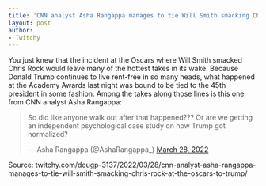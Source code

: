 ```yaml
---
title: 'CNN analyst Asha Rangappa manages to tie Will Smith smacking Chris Rock at the Oscars to Trump'
layout: post
author:
- Twitchy
---
```


You just knew that the incident at the Oscars where Will Smith smacked Chris Rock would leave many of the hottest takes in its wake. Because Donald Trump continues to live rent-free in so many heads, what happened at the Academy Awards last night was bound to be tied to the 45th president in some fashion. Among the takes along those lines is this one from CNN analyst Asha Rangappa:

<blockquote class="twitter-tweet"><p lang="en" dir="ltr">So did like anyone walk out after that happened??? Or are we getting an independent psychological case study on how Trump got normalized?</p>&mdash; Asha Rangappa (@AshaRangappa_) <a href="https://twitter.com/AshaRangappa_/status/1508292162814763025?ref_src=twsrc%5Etfw">March 28, 2022</a></blockquote> <script async src="https://platform.twitter.com/widgets.js" charset="utf-8"></script>

Source: twitchy.com/dougp-3137/2022/03/28/cnn-analyst-asha-rangappa-manages-to-tie-will-smith-smacking-chris-rock-at-the-oscars-to-trump/
